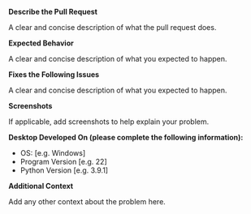 **Describe the Pull Request**

A clear and concise description of what the pull request does.

**Expected Behavior**

A clear and concise description of what you expected to happen.

**Fixes the Following Issues**

A clear and concise description of what you expected to happen.

**Screenshots**

If applicable, add screenshots to help explain your problem.

**Desktop Developed On (please complete the following information):**

- OS: [e.g. Windows]
- Program Version [e.g. 22]
- Python Version [e.g. 3.9.1]

**Additional Context**

Add any other context about the problem here.
